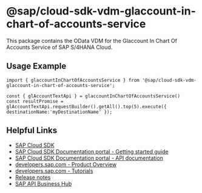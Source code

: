 # @sap/cloud-sdk-vdm-glaccount-in-chart-of-accounts-service

This package contains the OData VDM for the Glaccount In Chart Of Accounts Service of SAP S/4HANA Cloud.

## Usage Example
```
import { glaccountInChartOfAccountsService } from '@sap/cloud-sdk-vdm-glaccount-in-chart-of-accounts-service';

const { glAccountTextApi } = glaccountInChartOfAccountsService()
const resultPromise = glAccountTextApi.requestBuilder().getAll().top(5).execute({ destinationName:'myDestinationName' });

```

## Helpful Links

- [SAP Cloud SDK](https://github.com/SAP/cloud-sdk-js)
- [SAP Cloud SDK Documentation portal - Getting started guide](https://sap.github.io/cloud-sdk/docs/js/getting-started)
- [SAP Cloud SDK Documentation portal - API documentation](https://sap.github.io/cloud-sdk/docs/js/api)
- [developers.sap.com - Product Overview](https://developers.sap.com/topics/cloud-sdk.html)
- [developers.sap.com - Tutorials](https://developers.sap.com/tutorial-navigator.html?tag=software-product:technology-platform/sap-cloud-sdk&tag=tutorial:type/tutorial&tag=programming-tool:javascript)
- [Release notes](https://help.sap.com/doc/2324e9c3b28748a4ae2ad08166d77675/1.0/en-US/js-index.html)
- [SAP API Business Hub](https://api.sap.com/)
